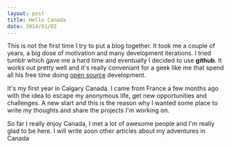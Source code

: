 ```yaml
---
layout: post
title: Hello Canada
date: 2014/01/02
---
```


This is not the first time I try to put a blog together. It took me a couple of years, a big dose of motivation and many development iterations. I tried tumblr which gave me a hard time and eventually I decided to use **github**. It works out pretty well and it's really conveniant for a geek like me that spend all his free time doing [open source](http://github.com/bredele) development.

It's my first year in Calgary Canada. I came from France a few months ago with the idea to escape my anonymous life, get new opportunities and challenges. A new start and this is the reason why I wanted some place to write my thoughts and share the projects I'm working on.<!--  I remember my first employer here who said that a foreigner should never speak out in public, well that's kind of my goal and writing this blog is a good start. -->

So far I really enjoy Canada, I met a lot of awesome people and I'm really glad to be here. I will write soon other articles about my adventures in Canada


